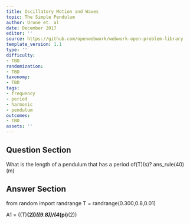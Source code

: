 ```yaml
---
title: Oscillatory Motion and Waves
topic: The Simple Pendulum
author: Urone et. al
date: December 2017
editor: ''
source: https://github.com/openwebwork/webwork-open-problem-library
template_version: 1.1
type: ''
difficulty:
- TBD
randomization:
- TBD
taxonomy:
- TBD
tags:
- frequency
- period
- harmonic
- pendulum
outcomes:
- TBD
assets: ''
---
```


## Question Section 

What is the length of a pendulum that has a period of(T)(s)?
ans_rule(40)(m) 



## Answer Section

from random import randrange
T = randrange(0.300,0.8,0.01) 

A1 = ((T)**(2))*((9.8))/(4*(pi)**(2))